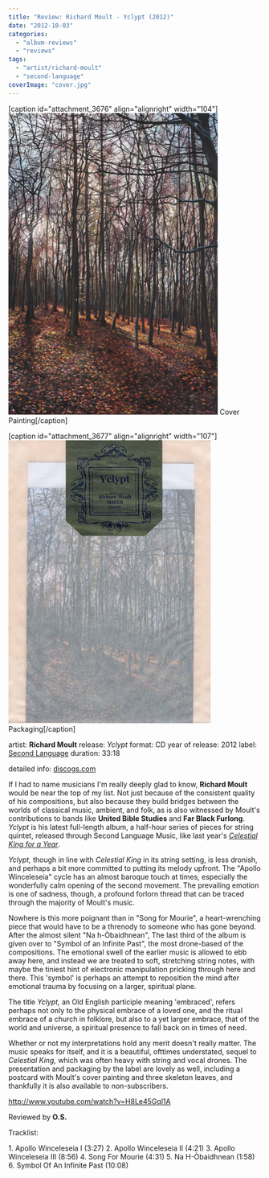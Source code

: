 ```yaml
---
title: "Review: Richard Moult - Yclypt (2012)"
date: "2012-10-03"
categories: 
  - "album-reviews"
  - "reviews"
tags: 
  - "artist/richard-moult"
  - "second-language"
coverImage: "cover.jpg"
---
```


\[caption id="attachment\_3676" align="alignright" width="104"\][![](images/cover.jpg "richardmoult_yclypt_painting")](http://www.eveningoflight.nl/wordpress/wp-content/uploads/2012/10/cover.jpg) Cover Painting\[/caption\]

\[caption id="attachment\_3677" align="alignright" width="107"\][![](images/packaging.jpg "richardmoult_yclypt_packaging")](http://www.eveningoflight.nl/wordpress/wp-content/uploads/2012/10/packaging.jpg) Packaging\[/caption\]

artist: **Richard Moult** release: _Yclypt_ format: CD year of release: 2012 label: [Second Language](http://www.secondlanguagemusic.com/) duration: 33:18

detailed info: [discogs.com](http://www.discogs.com/Richard-Moult-Yclypt/release/3855265)

If I had to name musicians I'm really deeply glad to know, **Richard Moult** would be near the top of my list. Not just because of the consistent quality of his compositions, but also because they build bridges between the worlds of classical music, ambient, and folk, as is also witnessed by Moult's contributions to bands like **United Bible Studies** and **Far Black Furlong**. _Yclypt_ is his latest full-length album, a half-hour series of pieces for string quintet, released through Second Language Music, like last year's [_Celestial King for a Year_](http://www.eveningoflight.nl/2011/08/05/review-richard-moult-celestial-king-for-a-year-2011/ "Review: Richard Moult – Celestial King for a Year (2011)").

_Yclypt,_ though in line with _Celestial King_ in its string setting, is less dronish, and perhaps a bit more committed to putting its melody upfront. The "Apollo Winceleseia" cycle has an almost baroque touch at times, especially the wonderfully calm opening of the second movement. The prevailing emotion is one of sadness, though, a profound forlorn thread that can be traced through the majority of Moult's music.

Nowhere is this more poignant than in "Song for Mourie", a heart-wrenching piece that would have to be a threnody to someone who has gone beyond. After the almost silent "Na h-Òbaidhnean", The last third of the album is given over to "Symbol of an Infinite Past", the most drone-based of the compositions. The emotional swell of the earlier music is allowed to ebb away here, and instead we are treated to soft, stretching string notes, with maybe the tiniest hint of electronic manipulation pricking through here and there. This 'symbol' is perhaps an attempt to reposition the mind after emotional trauma by focusing on a larger, spiritual plane.

The title _Yclypt,_ an Old English participle meaning 'embraced', refers perhaps not only to the physical embrace of a loved one, and the ritual embrace of a church in folklore, but also to a yet larger embrace, that of the world and universe, a spiritual presence to fall back on in times of need.

Whether or not my interpretations hold any merit doesn't really matter. The music speaks for itself, and it is a beautiful, ofttimes understated, sequel to _Celestial King,_ which was often heavy with string and vocal drones. The presentation and packaging by the label are lovely as well, including a postcard with Moult's cover painting and three skeleton leaves, and thankfully it is also available to non-subscribers.

http://www.youtube.com/watch?v=H8Le45Gql1A

Reviewed by **O.S.**

Tracklist:

1\. Apollo Winceleseia I (3:27) 2. Apollo Winceleseia II (4:21) 3. Apollo Winceleseia III (8:56) 4. Song For Mourie (4:31) 5. Na H-Òbaidhnean (1:58) 6. Symbol Of An Infinite Past (10:08)
